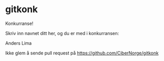 gitkonk
=======

Konkurranse!

Skriv inn navnet ditt her, og du er med i konkurransen:

Anders Lima

Ikke glem å sende pull request på https://github.com/CiberNorge/gitkonk
